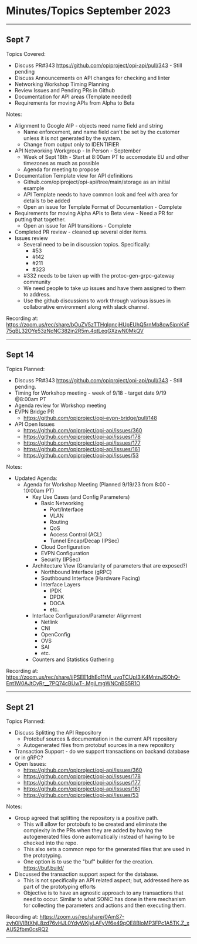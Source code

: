 # Minutes/Topics September 2023

---

## Sept 7

Topics Covered:

- Discuss PR#343 <https://github.com/opiproject/opi-api/pull/343> - Still pending
- Discuss Announcements on API changes for checking and linter
- Networking Workshop Timing Planning
- Review Issues and Pending PRs in Github
- Documentation for API areas (Template needed)
- Requirements for moving APIs from Alpha to Beta

Notes:

- Alignment to Google AIP - objects need name field and string
  - Name enforcement, and name field can't be set by the customer unless it is not generated by the system.
  - Change from output only to IDENTIFIER
- API Networking Workgroup - In Person - September
  - Week of Sept 18th - Start at 8:00am PT to accomodate EU and other timezones as much as possible
  - Agenda for meeting to propose
- Documentation Template view for API definitions
  - Github.com/opiproject/opi-api/tree/main/storage as an initial example
  - API Template needs to have common look and feel with area for details to be added
  - Open an issue for Template Format of Documentation - Complete
- Requirements for moving Alpha APIs to Beta view - Need a PR for putting that together.
  - Open an issue for API transitions - Complete
- Completed PR review - cleaned up several older items.
- Issues review
  - Several need to be in discussion topics.  Specifically:
    - #53
    - #142
    - #211
    - #323
  - #332 needs to be taken up with the protoc-gen-grpc-gateway community
  - We need people to take up issues and have them assigned to them to address.
  - Use the github discussions to work through various issues in collaborative environment along with slack channel.

Recording at: <https://zoom.us/rec/share/bOuZV5zTTHgIqncjHUpEUhQ5rnMb8ow5jpnKxF75gBL32OYe53zNcNC382in2R5m.4qtLeqGXzwN0MkQV>

---

## Sept 14

Topics Planned:

- Discuss PR#343 <https://github.com/opiproject/opi-api/pull/343> - Still pending.
- Timing for Workshop meeting - week of 9/18 - target date 9/19 @8:00am PT
- Agenda review for Workshop meeting
- EVPN Bridge PR
  - <https://github.com/opiproject/opi-evpn-bridge/pull/148>
- API Open Issues
  - <https://github.com/opiproject/opi-api/issues/360>
  - <https://github.com/opiproject/opi-api/issues/178>
  - <https://github.com/opiproject/opi-api/issues/177>
  - <https://github.com/opiproject/opi-api/issues/161>
  - <https://github.com/opiproject/opi-api/issues/53>

Notes:

- Updated Agenda:
  - Agenda for Workshop Meeting (Planned 9/19/23 from 8:00 - 10:00am PT)
    - Key Use Cases (and Config Parameters)
      - Basic Networking
        - Port/Interface
        - VLAN
        - Routing
        - QoS
        - Access Control (ACL)
        - Tunnel Encap/Decap (IPSec)
      - Cloud Configuration
      - EVPN Configuration
      - Security (IPSec)
    - Architecture View (Granularity of parameters that are exposed?)
      - Northbound Interface (gRPC)
      - Southbound Interface (Hardware Facing)
      - Interface Layers
        - IPDK
        - DPDK
        - DOCA
        - etc.
    - Interface Configuration/Parameter Alignment
      - Netlink
      - CNI
      - OpenConfig
      - OVS
      - SAI
      - etc.
    - Counters and Statistics Gathering

Recording at: <https://zoom.us/rec/share/ijPSEE1dhEo11tM_uvqTCUpI3iK4MntnJSOhQ-Ent1W0AJtCyRr__7PQ74cBUwT-.MgiLmgWNCnBS5R1O>

---

## Sept 21

Topics Planned:

- Discuss Splitting the API Repository
  - Protobuf sources & documentation in the current API repository
  - Autogenerated files from protobuf sources in a new repository
- Transaction Support - do we support transactions on backand database or in gRPC?
- Open Issues:
  - <https://github.com/opiproject/opi-api/issues/360>
  - <https://github.com/opiproject/opi-api/issues/178>
  - <https://github.com/opiproject/opi-api/issues/177>
  - <https://github.com/opiproject/opi-api/issues/161>
  - <https://github.com/opiproject/opi-api/issues/53>

Notes:

- Group agreed that splitting the repository is a positive path.
  - This will allow for protobufs to be created and eliminate the complexity in the PRs when they are added by having the autogenerated files done automatically instead of having to be checked into the repo.
  - This also sets a common repo for the generated files that are used in the prototyping.
  - One option is to use the "buf" builder for the creation. <https://buf.build/>
- Discussed the transaction support aspect for the database.
  - This is not specifically an API related aspect; but, addressed here as part of the prototyping efforts
  - Objective is to have an agnostic approach to any transactions that need to occur.  Similar to what SONiC has done in there mechanism for collecting the parameters and actions and then executing them.

Recording at: <https://zoom.us/rec/share/0AmS7-zyh0iVIBtXhjL8zd76vHJL0YdyWKjyLAFyVf6e49qOE8BIoMP3FPc1A5TK.Z_xAU52fbm0csRQ2>

---
